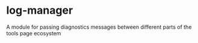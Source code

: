 # log-manager
A module for passing diagnostics messages between different parts of the tools page ecosystem
